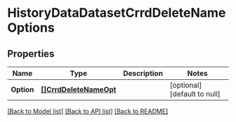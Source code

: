 # HistoryDataDatasetCrrdDeleteNameOptions

## Properties
Name | Type | Description | Notes
------------ | ------------- | ------------- | -------------
**Option** | [**[]CrrdDeleteNameOpt**](CRRD_DeleteName_opt.md) |  | [optional] [default to null]

[[Back to Model list]](../README.md#documentation-for-models) [[Back to API list]](../README.md#documentation-for-api-endpoints) [[Back to README]](../README.md)

